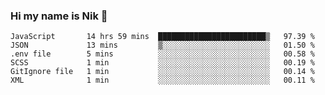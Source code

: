 ### Hi my name is Nik 👋

<!--
**NikDoe/NikDoe** is a ✨ _special_ ✨ repository because its `README.md` (this file) appears on your GitHub profile.

Here are some ideas to get you started:

- 🔭 I’m currently working on ...
- 🌱 I’m currently learning ...
- 👯 I’m looking to collaborate on ...
- 🤔 I’m looking for help with ...
- 💬 Ask me about ...
- 📫 How to reach me: ...
- 😄 Pronouns: ...
- ⚡ Fun fact: ...
-->

<!--START_SECTION:waka-->

```text
JavaScript       14 hrs 59 mins  ████████████████████████▒   97.39 %
JSON             13 mins         ▒░░░░░░░░░░░░░░░░░░░░░░░░   01.50 %
.env file        5 mins          ░░░░░░░░░░░░░░░░░░░░░░░░░   00.58 %
SCSS             1 min           ░░░░░░░░░░░░░░░░░░░░░░░░░   00.19 %
GitIgnore file   1 min           ░░░░░░░░░░░░░░░░░░░░░░░░░   00.14 %
XML              1 min           ░░░░░░░░░░░░░░░░░░░░░░░░░   00.11 %
```

<!--END_SECTION:waka-->
